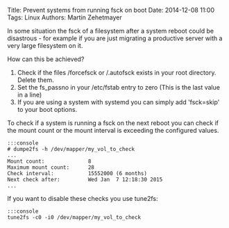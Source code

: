 Title: Prevent systems from running fsck on boot
Date: 2014-12-08 11:00
Tags: Linux
Authors: Martin Zehetmayer

In some situation the fsck of a filesystem after a system reboot could be disastrous -
for example if you are just migrating a productive server with a very large filesystem on it.

How can this be achieved?

1. Check if the files /forcefsck or /.autofsck exists in your root directory. Delete them. 
2. Set the fs_passno in your /etc/fstab entry to zero (This is the last value in a line)
3. If you are using a system with systemd you can simply add 'fsck=skip' to your boot options.

To check if a system is running a fsck on the next reboot you can check if the mount count or the 
mount interval is exceeding the configured values.

    :::console
    # dumpe2fs -h /dev/mapper/my_vol_to_check 
    ...
    Mount count:              8
    Maximum mount count:      28
    Check interval:           15552000 (6 months)
    Next check after:         Wed Jan  7 12:18:30 2015
    ...

If you want to disable these checks you use tune2fs: 

    :::console
    tune2fs -c0 -i0 /dev/mapper/my_vol_to_check
